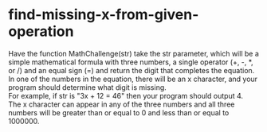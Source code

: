 # find-missing-x-from-given-operation

Have the function MathChallenge(str) take the str parameter, which will be a simple mathematical formula with three numbers, a single operator (+, -, *, or /) and an equal sign (=) and return the digit that completes the equation.
<br />
In one of the numbers in the equation, there will be an x character, and your program should determine what digit is missing.
<br />
For example, if str is "3x + 12 = 46" then your program should output 4.
<br />
The x character can appear in any of the three numbers and all three numbers will be greater than or equal to 0 and less than or equal to 1000000.
